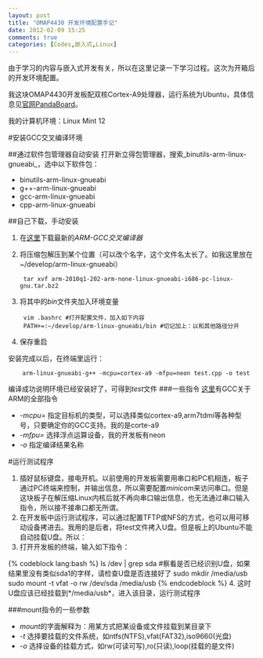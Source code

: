 ```yaml
---
layout: post
title: "OMAP4430 开发环境配置手记"
date: 2012-02-09 15:25
comments: true
categories: [Codes,嵌入式,Linux]
---
```


由于学习的内容与嵌入式开发有关，所以在这里记录一下学习过程。这次为开箱后的开发环境配置。

我这块OMAP4430开发板配双核Cortex-A9处理器，运行系统为Ubuntu，具体信息见[官网PandaBoard](http://pandaboard.org/)。

我的计算机环境：Linux Mint 12

#安装GCC交叉编译环境

##通过软件包管理器自动安装
打开新立得包管理器，搜索_binutils-arm-linux-gnueabi_，选中以下软件包：
+ binutils-arm-linux-gnueabi
+ g++-arm-linux-gnueabi
+ gcc-arm-linux-gnueabi
+ cpp-arm-linux-gnueabi

##自己下载，手动安装
1. 在[这里](http://blog.chinaunix.net/link.php?url=http://www.codesourcery.com%2Fsgpp%2Flite%2Farm%2Fportal%2Frelease1293)下载最新的*ARM-GCC交叉编译器*
2. 将压缩包解压到某个位置（可以改个名字，这个文件名太长了。如我这里放在~/develop/arm-linux-gnueabi）

        tar xvf arm-2010q1-202-arm-none-linux-gnueabi-i686-pc-linux-gnu.tar.bz2

3. 将其中的*bin*文件夹加入环境变量

        vim .bashrc #打开配置文件，加入如下内容
        PATH+=:~/develop/arm-linux-gnueabi/bin #切记加上：以和其他路径分开
4. 保存重启
        
安装完成以后，在终端里运行：
        
        arm-linux-gnueabi-g++ -mcpu=cortex-a9 -mfpu=neon test.cpp -o test
	 
编译成功说明环境已经安装好了，可得到*test*文件
###一些指令
[这里](http://gcc.gnu.org/onlinedocs/gcc/ARM-Options.html)有GCC关于ARM的全部指令

- *-mcpu=* 指定目标机的类型，可以选择类似cortex-a9,arm7tdmi等各种型号，只要确定你的GCC支持。我的是corte-a9
- *-mfpu=* 选择浮点运算设备，我的开发板有neon
- *-o* 指定编译结果名称

#运行测试程序
1. 插好鼠标键盘，接电开机。以前使用的开发板需要用串口和PC机相连，板子通过PC终端来控制，并输出信息，所以需要配置*minicom*来访问串口。但是这块板子在解压缩Linux内核后就不再向串口输出信息，也无法通过串口输入指令，所以接不接串口都无所谓。
2. 在开发板中运行测试程序，可以通过配置TFTP或NFS的方式，也可以用可移动设备拷进去。我用的是后者，将test文件拷入U盘。但是板上的Ubuntu不能自动挂载U盘。所以：
3. 打开开发板的终端，输入如下指令：

{% codeblock lang:bash %}
ls /dev | grep sda  #察看是否已经识别U盘，如果结果里没有类似sda1的字样，请检查U盘是否连接好了
sudo mkdir /media/usb
sudo mount -t vfat -o rw /dev/sda /media/usb
{% endcodeblock %}
4. 这时U盘应该已经挂载到*/media/usb*，进入该目录，运行测试程序

###mount指令的一些参数
- *mount*的字面解释为：用某方式把某设备或文件挂载到某目录下
- _-t_ 选择要挂载的文件系统，如ntfs(NTFS),vfat(FAT32),iso9660(光盘)
- *-o* 选择设备的挂载方式，如rw(可读可写),ro(只读),loop(挂载的是文件)
